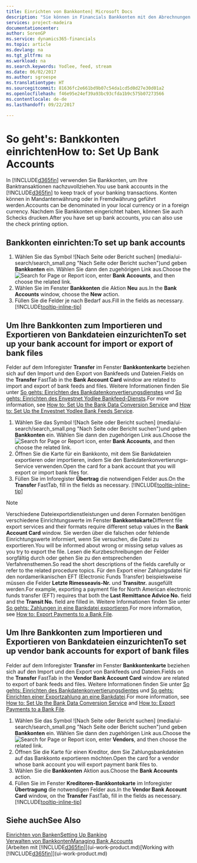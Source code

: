 ```yaml
---
title: Einrichten von Bankkonten| Microsoft Docs
description: "Sie können in Financials Bankkonten mit den Abrechnungen der Bank ausgleichen."
services: project-madeira
documentationcenter: 
author: SorenGP
ms.service: dynamics365-financials
ms.topic: article
ms.devlang: na
ms.tgt_pltfrm: na
ms.workload: na
ms.search.keywords: Yodlee, feed, stream
ms.date: 06/02/2017
ms.author: sgroespe
ms.translationtype: HT
ms.sourcegitcommit: 81636fc2e661bd9b07c54da1cd5d0d27e30d01a2
ms.openlocfilehash: f46e95e24ef39a93bc93cfda1b9c575b07273566
ms.contentlocale: de-de
ms.lasthandoff: 09/22/2017

---
```

# <a name="how-to-set-up-bank-accounts"></a><span data-ttu-id="aa3e7-103">So geht's: Bankkonten einrichten</span><span class="sxs-lookup"><span data-stu-id="aa3e7-103">How to: Set Up Bank Accounts</span></span>
<span data-ttu-id="aa3e7-104">In [!INCLUDE[d365fin](includes/d365fin_md.md)] verwenden Sie Bankkonten, um Ihre Banktransaktionen nachzuvollziehen.</span><span class="sxs-lookup"><span data-stu-id="aa3e7-104">You use bank accounts in the [!INCLUDE[d365fin](includes/d365fin_md.md)] to keep track of your banking transactions.</span></span> <span data-ttu-id="aa3e7-105">Konten können in Mandantenwährung oder in Fremdwährung geführt werden.</span><span class="sxs-lookup"><span data-stu-id="aa3e7-105">Accounts can be denominated in your local currency or in a foreign currency.</span></span> <span data-ttu-id="aa3e7-106">Nachdem Sie Bankkonten eingerichtet haben, können Sie auch Schecks drucken.</span><span class="sxs-lookup"><span data-stu-id="aa3e7-106">After you have set up bank accounts, you can also use the check printing option.</span></span>

## <a name="to-set-up-bank-accounts"></a><span data-ttu-id="aa3e7-107">Bankkonten einrichten:</span><span class="sxs-lookup"><span data-stu-id="aa3e7-107">To set up bank accounts</span></span>
1. <span data-ttu-id="aa3e7-108">Wählen Sie das Symbol ![Nach Seite oder Bericht suchen] (media/ui-search/search_small.png "Nach Seite oder Bericht suchen")und geben **Bankkonten** ein. Wählen Sie dann den zugehörigen Link aus.</span><span class="sxs-lookup"><span data-stu-id="aa3e7-108">Choose the ![Search for Page or Report](media/ui-search/search_small.png "Search for Page or Report icon") icon, enter **Bank Accounts**, and then choose the related link.</span></span>
2. <span data-ttu-id="aa3e7-109">Wählen Sie im Fenster **Bankkonten** die Aktion **Neu** aus.</span><span class="sxs-lookup"><span data-stu-id="aa3e7-109">In the **Bank Accounts** window, choose the **New** action.</span></span>
3. <span data-ttu-id="aa3e7-110">Füllen Sie die Felder je nach Bedarf aus.</span><span class="sxs-lookup"><span data-stu-id="aa3e7-110">Fill in the fields as necessary.</span></span> [!INCLUDE[tooltip-inline-tip](includes/tooltip-inline-tip_md.md)]

## <a name="to-set-up-your-bank-account-for-import-or-export-of-bank-files"></a><span data-ttu-id="aa3e7-111">Um Ihre Bankkonten zum Importieren und Exportieren von Bankdateien einzurichten</span><span class="sxs-lookup"><span data-stu-id="aa3e7-111">To set up your bank account for import or export of bank files</span></span>
<span data-ttu-id="aa3e7-112">Felder auf dem Inforegister **Transfer** im Fenster **Bankkontenkarte** beziehen sich auf den Import und den Export von Bankfeeds und Dateien.</span><span class="sxs-lookup"><span data-stu-id="aa3e7-112">Fields on the **Transfer** FastTab in the **Bank Account Card** window are related to import and export of bank feeds and files.</span></span> <span data-ttu-id="aa3e7-113">Weitere Informationen finden Sie unter [So gehts: Einrichten des Bankdatenkonvertierungsdienstes](bank-how-setup-bank-data-conversion-service.md) und [So gehts: Einrichten des Envestnet Yodlee Bankfeed-Diensts](bank-how-setup-bank-statement-service.md).</span><span class="sxs-lookup"><span data-stu-id="aa3e7-113">For more information, see [How to: Set Up the Bank Data Conversion Service](bank-how-setup-bank-data-conversion-service.md) and [How to: Set Up the Envestnet Yodlee Bank Feeds Service](bank-how-setup-bank-statement-service.md).</span></span>

1. <span data-ttu-id="aa3e7-114">Wählen Sie das Symbol ![Nach Seite oder Bericht suchen] (media/ui-search/search_small.png "Nach Seite oder Bericht suchen")und geben **Bankkonten** ein. Wählen Sie dann den zugehörigen Link aus.</span><span class="sxs-lookup"><span data-stu-id="aa3e7-114">Choose the ![Search for Page or Report](media/ui-search/search_small.png "Search for Page or Report icon") icon, enter **Bank Accounts**, and then choose the related link.</span></span>
2. <span data-ttu-id="aa3e7-115">Öffnen Sie die Karte für ein Bankkonto, mit dem Sie Bankdateien exportieren oder importieren, indem Sie den Bankdatenkonvertierungs-Service verwenden.</span><span class="sxs-lookup"><span data-stu-id="aa3e7-115">Open the card for a bank account that you will export or import bank files for.</span></span>
3. <span data-ttu-id="aa3e7-116">Füllen Sie im Inforegister **Übertrag** die notwendigen Felder aus.</span><span class="sxs-lookup"><span data-stu-id="aa3e7-116">On the **Transfer** FastTab, fill in the fields as necessary.</span></span> [!INCLUDE[tooltip-inline-tip](includes/tooltip-inline-tip_md.md)]

> [!NOTE]  
>   <span data-ttu-id="aa3e7-117">Verschiedene Dateiexportdienstleistungen und deren Formaten benötigen verschiedene Einrichtungswerte im Fenster **Bankkontokarte**</span><span class="sxs-lookup"><span data-stu-id="aa3e7-117">Different file export services and their formats require different setup values in the **Bank Account Card** window.</span></span> <span data-ttu-id="aa3e7-118">Sie werden über die falschen oder fehlende Einrichtungswerte informiert, wenn Sie versuchen, die Datei zu exportieren.</span><span class="sxs-lookup"><span data-stu-id="aa3e7-118">You will be informed about wrong or missing setup values as you try to export the file.</span></span> <span data-ttu-id="aa3e7-119">Lesen die Kurzbeschreibungen der Felder sorgfältig durch oder gehen Sie zu den entsprechenden Verfahrensthemen.</span><span class="sxs-lookup"><span data-stu-id="aa3e7-119">So read the short descriptions of the fields carefully or refer to the related procedure topics.</span></span> <span data-ttu-id="aa3e7-120">Für den Export einer Zahlungsdatei für den nordamerikanischen EFT (Electronic Funds Transfer) beispielsweise müssen die Felder **Letzte Rimesseavis-Nr.** und **Transitnr.** ausgefüllt werden.</span><span class="sxs-lookup"><span data-stu-id="aa3e7-120">For example, exporting a payment file for North American electronic funds transfer (EFT) requires that both the **Last Remittance Advice No.** field and the **Transit No.** field are filled in.</span></span> <span data-ttu-id="aa3e7-121">Weitere Informationen finden Sie unter [So gehts: Zahlungen in eine Bankdatei exportieren](payables-how-export-payments-bank-file.md).</span><span class="sxs-lookup"><span data-stu-id="aa3e7-121">For more information, see [How to: Export Payments to a Bank File](payables-how-export-payments-bank-file.md).</span></span>

## <a name="to-set-up-vendor-bank-accounts-for-export-of-bank-files"></a><span data-ttu-id="aa3e7-122">Um Ihre Bankkonten zum Importieren und Exportieren von Bankdateien einzurichten</span><span class="sxs-lookup"><span data-stu-id="aa3e7-122">To set up vendor bank accounts for export of bank files</span></span>
<span data-ttu-id="aa3e7-123">Felder auf dem Inforegister **Transfer** im Fenster **Bankkontenkarte** beziehen sich auf den Import und den Export von Bankfeeds und Dateien.</span><span class="sxs-lookup"><span data-stu-id="aa3e7-123">Fields on the **Transfer** FastTab in the **Vendor Bank Account Card** window are related to export of bank feeds and files.</span></span> <span data-ttu-id="aa3e7-124">Weitere Informationen finden Sie unter [So gehts: Einrichten des Bankdatenkonvertierungsdientes](bank-how-setup-bank-data-conversion-service.md) und [So gehts: Einrichten einer Exportzahlung an eine Bankdatei](payables-how-export-payments-bank-file.md).</span><span class="sxs-lookup"><span data-stu-id="aa3e7-124">For more information, see [How to: Set Up the Bank Data Conversion Service](bank-how-setup-bank-data-conversion-service.md) and [How to: Export Payments to a Bank File](payables-how-export-payments-bank-file.md).</span></span>

1. <span data-ttu-id="aa3e7-125">Wählen Sie das Symbol ![Nach Seite oder Bericht suchen] (media/ui-search/search_small.png "Nach Seite oder Bericht suchen")und geben **Bankkonten** ein. Wählen Sie dann den zugehörigen Link aus.</span><span class="sxs-lookup"><span data-stu-id="aa3e7-125">Choose the ![Search for Page or Report](media/ui-search/search_small.png "Search for Page or Report icon") icon, enter **Vendors**, and then choose the related link.</span></span>
2. <span data-ttu-id="aa3e7-126">Öffnen Sie die Karte für einen Kreditor, dem Sie Zahlungsbankdateien auf das Bankkonto exportieren möchten.</span><span class="sxs-lookup"><span data-stu-id="aa3e7-126">Open the card for a vendor whose bank account you will export payment bank files to.</span></span>
3. <span data-ttu-id="aa3e7-127">Wählen Sie die **Bankkonten** Aktion aus.</span><span class="sxs-lookup"><span data-stu-id="aa3e7-127">Choose the **Bank Accounts** action.</span></span>
3. <span data-ttu-id="aa3e7-128">Füllen Sie im Fenster **Kreditoren-Bankkontokarte** im Inforegister **Übertragung** die notwendigen Felder aus.</span><span class="sxs-lookup"><span data-stu-id="aa3e7-128">In the **Vendor Bank Account Card** window, on the **Transfer** FastTab, fill in the fields as necessary.</span></span> [!INCLUDE[tooltip-inline-tip](includes/tooltip-inline-tip_md.md)]

## <a name="see-also"></a><span data-ttu-id="aa3e7-129">Siehe auch</span><span class="sxs-lookup"><span data-stu-id="aa3e7-129">See Also</span></span>
[<span data-ttu-id="aa3e7-130">Einrichten von Banken</span><span class="sxs-lookup"><span data-stu-id="aa3e7-130">Setting Up Banking</span></span>](bank-setup-banking.md)  
[<span data-ttu-id="aa3e7-131">Verwalten von Bankkonten</span><span class="sxs-lookup"><span data-stu-id="aa3e7-131">Managing Bank Accounts</span></span>](bank-manage-bank-accounts.md)  
<span data-ttu-id="aa3e7-132">[Arbeiten mit [!INCLUDE[d365fin](includes/d365fin_md.md)]](ui-work-product.md)</span><span class="sxs-lookup"><span data-stu-id="aa3e7-132">[Working with [!INCLUDE[d365fin](includes/d365fin_md.md)]](ui-work-product.md)</span></span>

